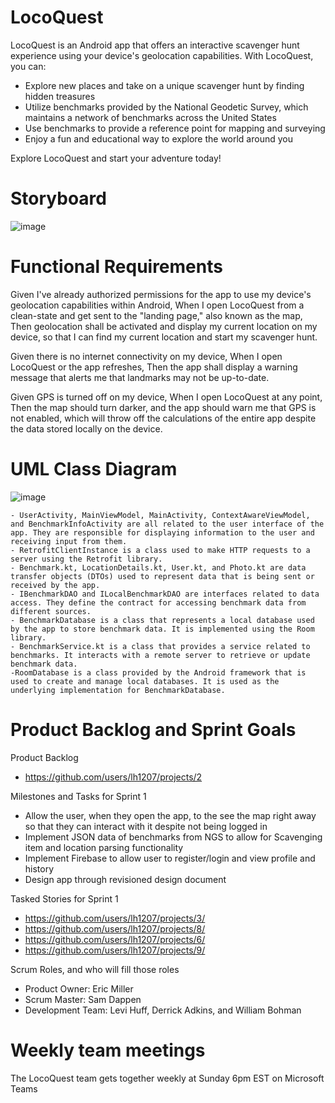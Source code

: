 # LocoQuest

LocoQuest is an Android app that offers an interactive scavenger hunt experience using your device's geolocation capabilities. With LocoQuest, you can:

- Explore new places and take on a unique scavenger hunt by finding hidden treasures
- Utilize benchmarks provided by the National Geodetic Survey, which maintains a network of benchmarks across the United States
- Use benchmarks to provide a reference point for mapping and surveying
- Enjoy a fun and educational way to explore the world around you

Explore LocoQuest and start your adventure today!

# Storyboard

![image](https://user-images.githubusercontent.com/100445409/221301453-a6a2fe92-ed45-47a8-b9bc-bdd27a5b6e23.png)

# Functional Requirements
Given I've already authorized permissions for the app to use my device's geolocation capabilities within Android,
When I open LocoQuest from a clean-state and get sent to the "landing page," also known as the map,
Then geolocation shall be activated and display my current location on my device, so that I can find my current location and start my scavenger hunt.

Given there is no internet connectivity on my device,
When I open LocoQuest or the app refreshes,
Then the app shall display a warning message that alerts me that landmarks may not be up-to-date.

Given GPS is turned off on my device,
When I open LocoQuest at any point,
Then the map should turn darker, and the app should warn me that GPS is not enabled, which will throw off the calculations of the entire app despite the data stored locally on the device.

# UML Class Diagram

![image](https://user-images.githubusercontent.com/100445409/221331325-a4457e5a-6814-4841-8cae-2511a90700fb.png)

    - UserActivity, MainViewModel, MainActivity, ContextAwareViewModel, and BenchmarkInfoActivity are all related to the user interface of the app. They are responsible for displaying information to the user and receiving input from them.
    - RetrofitClientInstance is a class used to make HTTP requests to a server using the Retrofit library.
    - Benchmark.kt, LocationDetails.kt, User.kt, and Photo.kt are data transfer objects (DTOs) used to represent data that is being sent or received by the app.
    - IBenchmarkDAO and ILocalBenchmarkDAO are interfaces related to data access. They define the contract for accessing benchmark data from different sources.
    - BenchmarkDatabase is a class that represents a local database used by the app to store benchmark data. It is implemented using the Room library.
    - BenchmarkService.kt is a class that provides a service related to benchmarks. It interacts with a remote server to retrieve or update benchmark data.
    -RoomDatabase is a class provided by the Android framework that is used to create and manage local databases. It is used as the underlying implementation for BenchmarkDatabase.

# Product Backlog and Sprint Goals

Product Backlog
 - https://github.com/users/lh1207/projects/2

Milestones and Tasks for Sprint 1
  - Allow the user, when they open the app, to the see the map right away so that they can interact with it despite not being logged in
  - Implement JSON data of benchmarks from NGS to allow for Scavenging item and location parsing functionality
  - Implement Firebase to allow user to register/login and view profile and history
  - Design app through revisioned design document

Tasked Stories for Sprint 1
  - https://github.com/users/lh1207/projects/3/
  - https://github.com/users/lh1207/projects/8/
  - https://github.com/users/lh1207/projects/6/
  - https://github.com/users/lh1207/projects/9/

Scrum Roles, and who will fill those roles
  - Product Owner: Eric Miller
  - Scrum Master: Sam Dappen
  - Development Team: Levi Huff, Derrick Adkins, and William Bohman

# Weekly team meetings
The LocoQuest team gets together weekly at Sunday 6pm EST on Microsoft Teams
